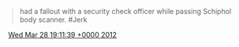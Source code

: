 > had a fallout with a security check officer while passing Schiphol body scanner\. \#Jerk

<img src="../../media/tweet.ico" width="12" /> [Wed Mar 28 19:11:39 +0000 2012](https://twitter.com/DromerDenker/status/185081736944816128)